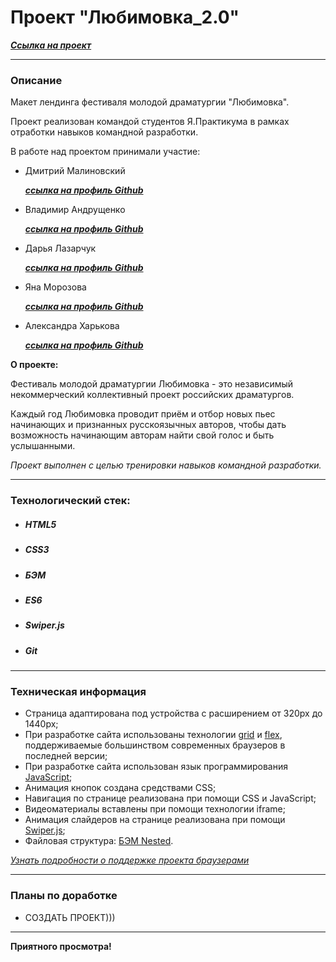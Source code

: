 # Проект "Любимовка_2.0"

***[Cсылка на проект](https://loner789.github.io/lubimovka_2.0/index.html)***
___
### Описание
Макет лендинга фестиваля молодой драматургии "Любимовка".

Проект реализован командой студентов
Я.Практикума в рамках отработки навыков командной
разработки.

В работе над проектом принимали участие:
* Дмитрий Малиновский 

    ***[ссылка на профиль Github](https://github.com/Loner789)***
* Владимир Андрущенко 

    ***[ссылка на профиль Github](https://github.com/vladimir-andrushchenko2)***
* Дарья Лазарчук 

    ***[ссылка на профиль Github](https://github.com/dashalalala24)***
* Яна Морозова 

    ***[ссылка на профиль Github](https://github.com/Yanabonne)***
* Александра Харькова 

    ***[ссылка на профиль Github](https://github.com/sasha-harkova)***

**О проекте:**

Фестиваль молодой драматургии Любимовка - это независимый некоммерческий коллективный проект российских драматургов.

Каждый год Любимовка проводит приём и отбор новых пьес начинающих и признанных русскоязычных авторов, чтобы дать возможность начинающим авторам  найти свой голос и быть услышанными.

*Проект выполнен с целью тренировки навыков командной разработки.*
___
### Технологический стек:
* ##### HTML5
* ##### CSS3
* ##### БЭМ
* ##### ES6
* ##### Swiper.js
* ##### Git
___
### Техническая информация
* Страница адаптирована под устройства с расширением от 320px до 1440px;
* При разработке сайта использованы технологии [grid](https://developer.mozilla.org/ru/docs/Web/CSS/CSS_Grid_Layout/Basic_Concepts_of_Grid_Layout) и [flex](https://developer.mozilla.org/ru/docs/Learn/CSS/CSS_layout/Flexbox), поддерживаемые большинством современных браузеров в последней версии;
* При разработке сайта использован язык программирования [JavaScript](https://ru.wikipedia.org/wiki/JavaScript);
* Анимация кнопок создана средствами CSS;
* Навигация по странице реализована при помощи CSS и JavaScript;
* Видеоматериалы вставлены при помощи технологии iframe;
* Анимация слайдеров на странице реализована при помощи [Swiper.js](https://swiperjs.com/);
* Файловая структура: [БЭМ Nested](https://ru.bem.info/methodology/filestructure/#nested).

*[Узнать подробности о поддержке проекта браузерами](https://caniuse.com/?search=grid)*
___
### Планы по доработке
* СОЗДАТЬ ПРОЕКТ)))
___
**Приятного просмотра!**
